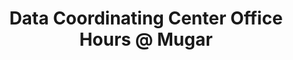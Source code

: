 ---
title: Data Coordinating Center Office Hours @ Mugar
category: news
tag: dcc
excerpt: Have a data question? Stop in to <a href="http://www.bu.edu/library">Mugar Library</a> from 2:00-3:00 for office hours with the <a href="http://www.bu.edu/sph/research/research-landing-page/dcc/">DCC</a>.  
link: 
--- 